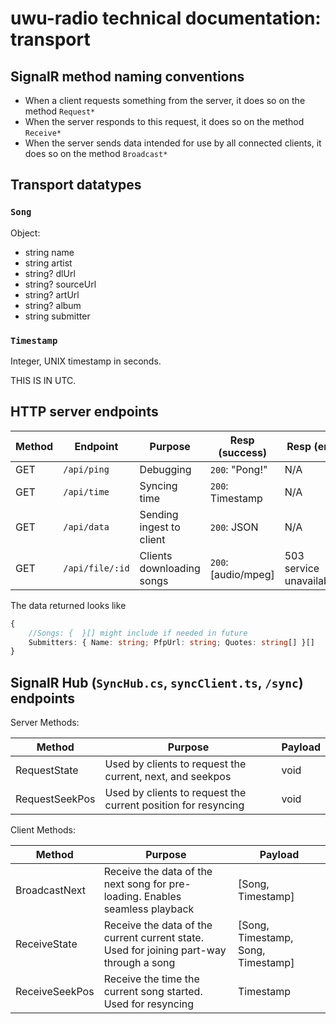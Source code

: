 # uwu-radio technical documentation: transport

## SignalR method naming conventions

- When a client requests something from the server, it does so on the method `Request*`
- When the server responds to this request, it does so on the method `Receive*`
- When the server sends data intended for use by all connected clients, it does so on the method `Broadcast*`

## Transport datatypes
### `Song`
Object:

- string name
- string artist
- string? dlUrl
- string? sourceUrl
- string? artUrl
- string? album
- string submitter

### `Timestamp`
Integer, UNIX timestamp in seconds.

THIS IS IN UTC.

## HTTP server endpoints

| Method | Endpoint        | Purpose                   | Resp (success)      | Resp (err)              |
|--------|-----------------|---------------------------|---------------------|-------------------------|
| GET    | `/api/ping`     | Debugging                 | `200`: "Pong!"      | N/A                     |
| GET    | `/api/time`     | Syncing time              | `200`: Timestamp    | N/A                     |
| GET    | `/api/data`     | Sending ingest to client  | `200`: JSON         | N/A                     |
| GET    | `/api/file/:id` | Clients downloading songs | `200`: [audio/mpeg] | 503 service unavailable |

The data returned looks like
```ts
{
	//Songs: {  }[] might include if needed in future
    Submitters: { Name: string; PfpUrl: string; Quotes: string[] }[]
}
```

## SignalR Hub (`SyncHub.cs`, `syncClient.ts`, `/sync`) endpoints

Server Methods:

| Method         | Purpose                                                       | Payload |
|----------------|---------------------------------------------------------------|---------|
| RequestState   | Used by clients to request the current, next, and seekpos     | void    |
| RequestSeekPos | Used by clients to request the current position for resyncing | void    |

Client Methods:

| Method         | Purpose                                                                                 | Payload                            |
|----------------|-----------------------------------------------------------------------------------------|------------------------------------|
| BroadcastNext  | Receive the data of the next song for pre-loading. Enables seamless playback            | [Song, Timestamp]                  |
| ReceiveState   | Receive the data of the current current state. Used for joining part-way through a song | [Song, Timestamp, Song, Timestamp] |
| ReceiveSeekPos | Receive the time the current song started. Used for resyncing                           | Timestamp                          |